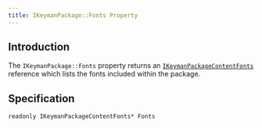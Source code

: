 ```yaml
---
title: IKeymanPackage::Fonts Property
---
```


## Introduction

The `IKeymanPackage::Fonts` property returns an
[`IKeymanPackageContentFonts`](../IKeymanPackageContentFonts) reference
which lists the fonts included within the package.

## Specification

``` clike
readonly IKeymanPackageContentFonts* Fonts
```
